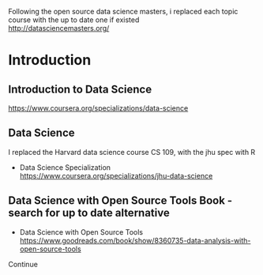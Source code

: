 Following the open source data science masters, i replaced each topic course with the up to date one if existed <br/>
http://datasciencemasters.org/


# Introduction

## Introduction to Data Science 
https://www.coursera.org/specializations/data-science

## Data Science
I replaced the Harvard data science course CS 109, with the jhu spec with R <br/>
- Data Science Specialization <br/>
https://www.coursera.org/specializations/jhu-data-science

## Data Science with Open Source Tools Book - search for up to date alternative
- Data Science with Open Source Tools <br/>
https://www.goodreads.com/book/show/8360735-data-analysis-with-open-source-tools


Continue
